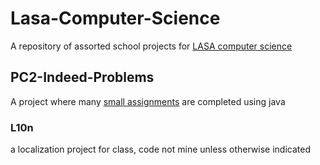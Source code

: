 # Lasa-Computer-Science

A repository of assorted school projects for [LASA computer science](https://lasacs.com)

## PC2-Indeed-Problems

A project where many [small assignments](https://docs.google.com/document/d/1oWQp0Va5nD7I57TGFM-gcqhPXOqNPuo__5mhFS-jcjE/edit?usp=sharing) are completed using java

### L10n

a localization project for class, code not mine unless otherwise indicated
